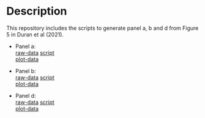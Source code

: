 # Description

This repository includes the scripts to generate panel a, b and d from Figure 5 in Duran et al (2021). 

* Panel a:\
[raw-data](https://github.com/msfuentealba/duran2021/blob/main/raw_data/linear_model_results.tsv)
[script](https://github.com/msfuentealba/duran2021/blob/main/scripts/panel_a.R)\
[plot-data](https://github.com/msfuentealba/duran2021/blob/main/output/raw_panel_a.csv)

* Panel b:\
[raw-data](https://github.com/msfuentealba/duran2021/blob/main/raw_data/linear_model_results.tsv)
[script](https://github.com/msfuentealba/duran2021/blob/main/scripts/panel_b.R)\
[plot-data](https://github.com/msfuentealba/duran2021/blob/main/output/raw_panel_b.csv)

* Panel d:\
[raw-data](https://github.com/msfuentealba/duran2021/blob/main/raw_data/human_datasets.tsv)
[script](https://github.com/msfuentealba/duran2021/blob/main/scripts/panel_d.R)\
[plot-data](https://github.com/msfuentealba/duran2021/blob/main/output/raw_panel_d.csv)

